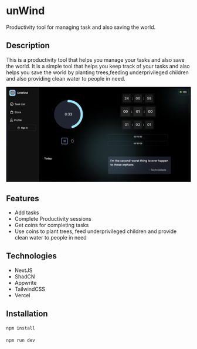 # unWind

Productivity tool for managing task and also saving the world.

## Description

This is a productivity tool that helps you manage your tasks and also save the world. It is a simple tool that helps you keep track of your tasks and also helps you save the world by planting trees,feeding underprivileged children and also providing clean water to people in need.

![unWind](/public/imgs/readme.png)

## Features

- Add tasks
- Complete Productivity sessions
- Get coins for completing tasks
- Use coins to plant trees, feed underprivileged children and provide clean water to people in need

## Technologies

- NextJS
- ShadCN
- Appwrite
- TailwindCSS
- Vercel

## Installation

```bash
npm install

npm run dev
```
